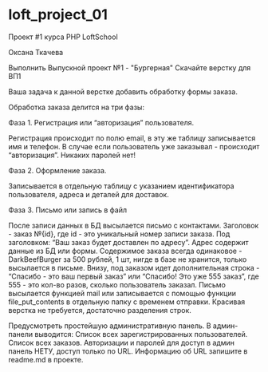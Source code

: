 # loft_project_01

Проект #1
курса PHP LoftSchool

Оксана Ткачева

Выполнить Выпускной проект №1 - "Бургерная"
Скачайте верстку для ВП1

Ваша задача к данной верстке добавить обработку формы заказа.

Обработка заказа делится на три фазы:

Фаза 1. Регистрация или “авторизация” пользователя.

Регистрация происходит по полю email, в эту же таблицу записывается имя и телефон. В случае если пользователь уже заказывал - происходит “авторизация”. Никаких паролей нет!

Фаза 2. Оформление заказа.

Записывается в отдельную таблицу с указанием идентификатора пользователя, адреса и деталей для доставок.

Фаза 3. Письмо или запись в файл

После записи данных в БД высылается письмо с контактами. Заголовок - заказ №{id}, где id - это уникальный номер записи заказа. Под заголовком: “Ваш заказ будет доставлен по адресу”. Адрес содержит данные из БД или формы. Содержимое заказа всегда одинаковое - DarkBeefBurger за 500 рублей, 1 шт, нигде в базе не хранится, только высылается в письме. Внизу, под заказом идет дополнительная строка - “Спасибо - это ваш первый заказ” или “Спасибо! Это уже 555 заказ”, где 555 - это кол-во разов, сколько пользователь заказал. Письмо высылается функцией mail или записывается с помощью функции file_put_contents в отдельную папку с временем отправки. Красивая верстка не требуется, достаточно разделения строк.

Предусмотреть простейшую административную панель. В админ-панели выводится:
Cписок всех зарегистрированных пользователей.
Cписок всех заказов.
Авторизации и паролей для доступ в админ панель НЕТУ, доступ только по URL. Информацию об URL запишите в readme.md в проекте.
